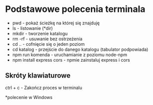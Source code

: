 # Podstawowe polecenia terminala
- pwd - pokaż ścieżkę na której się znajduję
- ls - listowanie (*dir)
- mkdir - tworzenie katalogu
- rm -rf - usuwanie bez ostrzeżenia
- cd .. - cofnięcie się o jeden poziom
- cd katalog - przejście do danego katalogu (tabulator podpowiada)
- npm run komenda - uruchamianie z poziomu node-npm
- npm install express cors - npmie zainstaluj express i cors


## Skróty klawiaturowe
ctrl + c - Zakończ proces w terminalu


*polecenie w Windows